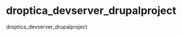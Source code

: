 droptica_devserver_drupalproject
================================

droptica_devserver_drupalproject
